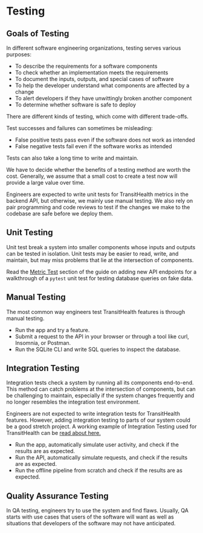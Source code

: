 # Testing

## Goals of Testing

In different software engineering organizations, testing serves various purposes:

- To describe the requirements for a software components
- To check whether an implementation meets the requirements
- To document the inputs, outputs, and special cases of software
- To help the developer understand what components are affected by a change
- To alert developers if they have unwittingly broken another component
- To determine whether software is safe to deploy

There are different kinds of testing, which come with different trade-offs. 

Test successes and failures can sometimes be misleading:

- False positive tests pass even if the software does not work as intended
- False negative tests fail even if the software works as intended

Tests can also take a long time to write and maintain.

We have to decide whether the benefits of a testing method are worth the cost. Generally, we assume that a small cost to create a test now will provide a large value over time.

Engineers are expected to write unit tests for TransitHealth metrics in the backend API, but otherwise, we mainly use manual testing. We also rely on pair programming and code reviews to test if the changes we make to the codebase are safe before we deploy them.

## Unit Testing

Unit test break a system into smaller components whose inputs and outputs can be tested in isolation. Unit tests may be easier to read, write, and maintain, but may miss problems that lie at the intersection of components.

Read the [Metric Test](new_endpoint.md#b-metric-test) section of the guide on adding new API endpoints for a walkthrough of a `pytest` unit test for testing database queries on fake data.

## Manual Testing

The most common way engineers test TransitHealth features is through manual testing.

- Run the app and try a feature.
- Submit a request to the API in your browser or through a tool like curl, Insomnia, or Postman.
- Run the SQLite CLI and write SQL queries to inspect the database.

## Integration Testing

Integration tests check a system by running all its components end-to-end. This method can catch problems at the intersection of components, but can be challenging to maintain, especially if the system changes frequently and no longer resembles the integration test environment.

Engineers are not expected to write integration tests for TransitHealth features. However, adding integration testing to parts of our system could be a good stretch project. A working example of Integration Testing used for TransitHealth can be [read about here.](cypress.md)

- Run the app, automatically simulate user activity, and check if the results are as expected.
- Run the API, automatically simulate requests, and check if the results are as expected.
- Run the offline pipeline from scratch and check if the results are as expected.

## Quality Assurance Testing

In QA testing, engineers try to use the system and find flaws. Usually, QA starts with use cases that users of the software will want as well as situations that developers of the software may not have anticipated.

